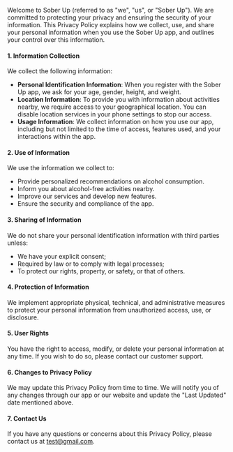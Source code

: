
Welcome to Sober Up (referred to as "we", "us", or "Sober Up"). We are committed to protecting your privacy and ensuring the security of your information. This Privacy Policy explains how we collect, use, and share your personal information when you use the Sober Up app, and outlines your control over this information.

#### 1. Information Collection

We collect the following information:

- **Personal Identification Information**: When you register with the Sober Up app, we ask for your age, gender, height, and weight.
- **Location Information**: To provide you with information about activities nearby, we require access to your geographical location. You can disable location services in your phone settings to stop our access.
- **Usage Information**: We collect information on how you use our app, including but not limited to the time of access, features used, and your interactions within the app.

#### 2. Use of Information

We use the information we collect to:

- Provide personalized recommendations on alcohol consumption.
- Inform you about alcohol-free activities nearby.
- Improve our services and develop new features.
- Ensure the security and compliance of the app.

#### 3. Sharing of Information

We do not share your personal identification information with third parties unless:

- We have your explicit consent;
- Required by law or to comply with legal processes;
- To protect our rights, property, or safety, or that of others.

#### 4. Protection of Information

We implement appropriate physical, technical, and administrative measures to protect your personal information from unauthorized access, use, or disclosure.

#### 5. User Rights

You have the right to access, modify, or delete your personal information at any time. If you wish to do so, please contact our customer support.

#### 6. Changes to Privacy Policy

We may update this Privacy Policy from time to time. We will notify you of any changes through our app or our website and update the "Last Updated" date mentioned above.

#### 7. Contact Us

If you have any questions or concerns about this Privacy Policy, please contact us at test@gmail.com.
